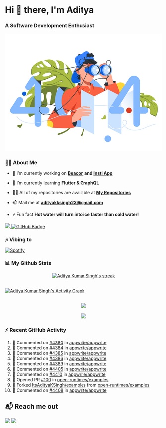 <h1 align="left"> Hi 👋 there, I'm Aditya</h1>
<!-- <p align="center">
    
[![Typing SVG](https://readme-typing-svg.herokuapp.com?color=%2336BCF7&size=40&center=true&lines=Hi+There!;I'm+Aditya)](https://git.io/typing-svg)
    
</p> -->
<h3 align="left">A Software Development Enthusiast</h3>
<img src="./aditya-home.jpg" />

### 🙋‍♂️ About Me

- 🔭 I’m currently working on **[Beacon](https://github.com/CCExtractor/beacon) and [Insti App](https://github.com/IIT-BHU-InstiApp/IIT-BHU-app)**

- 🌱 I’m currently learning **Flutter & GraphQL**

- 👨‍💻 All of my repositories are available at **[My Repositories](https://github.com/ItsAdityaKSingh?tab=repositories)**

- 📫 Mail me at **adityakksingh23@gmail.com**

- ⚡ Fun fact **Hot water will turn into ice faster than cold water!**


<p align="left">
<a href="https://github.com/ItsAdityaKSingh/github-profile-views-counter">
    <img src="https://komarev.com/ghpvc/?username=itsadityaksingh">
</a> <a href="https://github.com/itsadityaksingh?tab=followers"><img src="https://img.shields.io/github/followers/itsadityaksingh?label=Followers&style=social" alt="GitHub Badge"></a>
</p>
  
### 🎶 Vibing to
[![Spotify](https://spotify-live.vercel.app/api/spotify)](https://open.spotify.com/artist/6VuMaDnrHyPL1p4EHjYLi7?si=3cl_3ZkyRLWj-AUGzT867g)

### 📊 My Github Stats
<!-- [![𝚝𝚛𝚘𝚙𝚑𝚢](https://github-profile-trophy.vercel.app/?username=ItsAdityaKSingh&column=8&margin-w=15&margin-h=15&no-bg=true&no-frame=true&theme=juicyfresh)](https://github.com/ItsAdityaKSingh)

<p align="center">
  <a>
    <img height="150" width="150" src="https://github.com/JayantGoel001/JayantGoel001/blob/master/PNG/left.png">
    <img align="center" src="https://github-readme-streak-stats.herokuapp.com/?user=ItsAdityaKSingh&theme=dark&hide_border=true"/>
    <img height="150" width="150" src="https://github.com/JayantGoel001/JayantGoel001/blob/master/PNG/right.png">
  </a>
</p> -->

<p align="center">
    <a href="https://github.com/SubhamRaoniar28/github-readme-streak-stats">
        <img title="🔥 Get streak stats for your profile at git.io/streak-stats" alt="Aditya Kumar Singh's streak" src="https://github-readme-streak-stats.herokuapp.com/?user=ItsAdityaKSingh&theme=highcontrast&hide_border=true&background=0D1117"/>
    </a>
</p>



<br/>
<a href="https://github.com/kailash360/github-readme-activity-graph"><img alt="Aditya Kumar Singh's Activity Graph" src="https://activity-graph.herokuapp.com/graph?username=itsadityaksingh&bg_color=0D1117&color=FF8539&line=FF8539&point=FFFFFF&hide_border=true" /></a>
<br/>
<br/>
<p align="center"><img src="https://github-readme-stats.vercel.app/api/top-langs/?username=itsadityaksingh&layout=compact"/></p>
<p align="center"><img src="https://github-readme-stats.vercel.app/api?username=ItsAdityaKSingh&show_icons=true&theme=swift" /></p>

### ⚡ Recent GitHub Activity
<!--RECENT_ACTIVITY:start-->
1. 💬 Commented on [#4380](https://github.com/appwrite/appwrite/issues/4380#issuecomment-1285742997) in [appwrite/appwrite](https://github.com/appwrite/appwrite)
2. 💬 Commented on [#4384](https://github.com/appwrite/appwrite/issues/4384#issuecomment-1285740171) in [appwrite/appwrite](https://github.com/appwrite/appwrite)
3. 💬 Commented on [#4385](https://github.com/appwrite/appwrite/issues/4385#issuecomment-1285738940) in [appwrite/appwrite](https://github.com/appwrite/appwrite)
4. 💬 Commented on [#4386](https://github.com/appwrite/appwrite/issues/4386#issuecomment-1285733563) in [appwrite/appwrite](https://github.com/appwrite/appwrite)
5. 💬 Commented on [#4389](https://github.com/appwrite/appwrite/issues/4389#issuecomment-1285728036) in [appwrite/appwrite](https://github.com/appwrite/appwrite)
6. 💬 Commented on [#4405](https://github.com/appwrite/appwrite/issues/4405#issuecomment-1285715909) in [appwrite/appwrite](https://github.com/appwrite/appwrite)
7. 💬 Commented on [#4410](https://github.com/appwrite/appwrite/issues/4410#issuecomment-1285710530) in [appwrite/appwrite](https://github.com/appwrite/appwrite)
8. 💪 Opened PR [#100](https://github.com/open-runtimes/examples/pull/100) in [open-runtimes/examples](https://github.com/open-runtimes/examples)
9. 🔱 Forked [ItsAdityaKSingh/examples](https://github.com/ItsAdityaKSingh/examples) from [open-runtimes/examples](https://github.com/open-runtimes/examples)
10. 💬 Commented on [#4408](https://github.com/appwrite/appwrite/issues/4408#issuecomment-1284327975) in [appwrite/appwrite](https://github.com/appwrite/appwrite)
<!--RECENT_ACTIVITY:end-->



## 📬 Reach me out
<p align="left">
<a href = "https://www.linkedin.com/in/itsadityaksingh/"><img src="https://img.icons8.com/fluent/48/000000/linkedin.png"/></a>
<a href = "https://www.instagram.com/itsadityaksingh/"><img src="https://img.icons8.com/fluent/48/000000/instagram-new.png"/></a>
</p>
